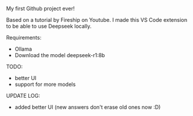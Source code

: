 
My first Github project ever!

Based on a tutorial by Fireship on Youtube.
I made this VS Code extension to be able to use Deepseek locally.

Requirements:
- Ollama
- Download the model deepseek-r1:8b

TODO:
- better UI
- support for more models

UPDATE LOG:
- added better UI (new answers don't erase old ones now :D)